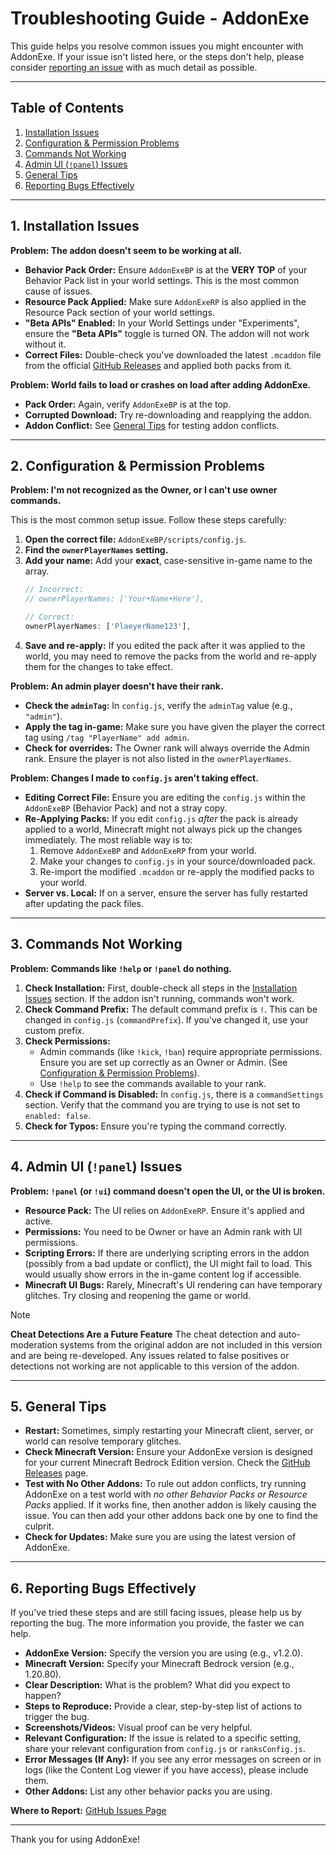 # Troubleshooting Guide - AddonExe

This guide helps you resolve common issues you might encounter with AddonExe. If your issue isn't listed here, or the steps don't help, please consider [reporting an issue](https://github.com/SjnExe/AddonExe/issues) with as much detail as possible.

---

## Table of Contents

1. [Installation Issues](#1-installation-issues)
2. [Configuration & Permission Problems](#2-configuration--permission-problems)
3. [Commands Not Working](#3-commands-not-working)
4. [Admin UI (`!panel`) Issues](#4-admin-ui-panel-issues)
5. [General Tips](#5-general-tips)
6. [Reporting Bugs Effectively](#6-reporting-bugs-effectively)

---

## 1. Installation Issues

**Problem: The addon doesn't seem to be working at all.**

- **Behavior Pack Order:** Ensure `AddonExeBP` is at the **VERY TOP** of your Behavior Pack list in your world settings. This is the most common cause of issues.
- **Resource Pack Applied:** Make sure `AddonExeRP` is also applied in the Resource Pack section of your world settings.
- **"Beta APIs" Enabled:** In your World Settings under "Experiments", ensure the **"Beta APIs"** toggle is turned ON. The addon will not work without it.
- **Correct Files:** Double-check you've downloaded the latest `.mcaddon` file from the official [GitHub Releases](https://github.com/SjnExe/AddonExe/releases) and applied both packs from it.

**Problem: World fails to load or crashes on load after adding AddonExe.**

- **Pack Order:** Again, verify `AddonExeBP` is at the top.
- **Corrupted Download:** Try re-downloading and reapplying the addon.
- **Addon Conflict:** See [General Tips](#5-general-tips) for testing addon conflicts.

---

## 2. Configuration & Permission Problems

**Problem: I'm not recognized as the Owner, or I can't use owner commands.**

This is the most common setup issue. Follow these steps carefully:
1.  **Open the correct file:** `AddonExeBP/scripts/config.js`.
2.  **Find the `ownerPlayerNames` setting.**
3.  **Add your name:** Add your **exact**, case-sensitive in-game name to the array.
    ```javascript
    // Incorrect:
    // ownerPlayerNames: ['Your•Name•Here'],

    // Correct:
    ownerPlayerNames: ['PlaeyerName123'],
    ```
4.  **Save and re-apply:** If you edited the pack after it was applied to the world, you may need to remove the packs from the world and re-apply them for the changes to take effect.

**Problem: An admin player doesn't have their rank.**

- **Check the `adminTag`:** In `config.js`, verify the `adminTag` value (e.g., `"admin"`).
- **Apply the tag in-game:** Make sure you have given the player the correct tag using `/tag "PlayerName" add admin`.
- **Check for overrides:** The Owner rank will always override the Admin rank. Ensure the player is not also listed in the `ownerPlayerNames`.

**Problem: Changes I made to `config.js` aren't taking effect.**

- **Editing Correct File:** Ensure you are editing the `config.js` within the `AddonExeBP` (Behavior Pack) and not a stray copy.
- **Re-Applying Packs:** If you edit `config.js` *after* the pack is already applied to a world, Minecraft might not always pick up the changes immediately. The most reliable way is to:
  1. Remove `AddonExeBP` and `AddonExeRP` from your world.
  2. Make your changes to `config.js` in your source/downloaded pack.
  3. Re-import the modified `.mcaddon` or re-apply the modified packs to your world.
- **Server vs. Local:** If on a server, ensure the server has fully restarted after updating the pack files.

---

## 3. Commands Not Working

**Problem: Commands like `!help` or `!panel` do nothing.**

1.  **Check Installation:** First, double-check all steps in the [Installation Issues](#1-installation-issues) section. If the addon isn't running, commands won't work.
2.  **Check Command Prefix:** The default command prefix is `!`. This can be changed in `config.js` (`commandPrefix`). If you've changed it, use your custom prefix.
3.  **Check Permissions:**
    - Admin commands (like `!kick`, `!ban`) require appropriate permissions. Ensure you are set up correctly as an Owner or Admin. (See [Configuration & Permission Problems](#2-configuration--permission-problems)).
    - Use `!help` to see the commands available to your rank.
4.  **Check if Command is Disabled:** In `config.js`, there is a `commandSettings` section. Verify that the command you are trying to use is not set to `enabled: false`.
5.  **Check for Typos:** Ensure you're typing the command correctly.

---

## 4. Admin UI (`!panel`) Issues

**Problem: `!panel` (or `!ui`) command doesn't open the UI, or the UI is broken.**

- **Resource Pack:** The UI relies on `AddonExeRP`. Ensure it's applied and active.
- **Permissions:** You need to be Owner or have an Admin rank with UI permissions.
- **Scripting Errors:** If there are underlying scripting errors in the addon (possibly from a bad update or conflict), the UI might fail to load. This would usually show errors in the in-game content log if accessible.
- **Minecraft UI Bugs:** Rarely, Minecraft's UI rendering can have temporary glitches. Try closing and reopening the game or world.

> [!NOTE]
> **Cheat Detections Are a Future Feature**
> The cheat detection and auto-moderation systems from the original addon are not included in this version and are being re-developed. Any issues related to false positives or detections not working are not applicable to this version of the addon.

---

## 5. General Tips

- **Restart:** Sometimes, simply restarting your Minecraft client, server, or world can resolve temporary glitches.
- **Check Minecraft Version:** Ensure your AddonExe version is designed for your current Minecraft Bedrock Edition version. Check the [GitHub Releases](https://github.com/SjnExe/AddonExe/releases) page.
- **Test with No Other Addons:** To rule out addon conflicts, try running AddonExe on a test world with *no other Behavior Packs or Resource Packs* applied. If it works fine, then another addon is likely causing the issue. You can then add your other addons back one by one to find the culprit.
- **Check for Updates:** Make sure you are using the latest version of AddonExe.

---

## 6. Reporting Bugs Effectively

If you've tried these steps and are still facing issues, please help us by reporting the bug. The more information you provide, the faster we can help.

- **AddonExe Version:** Specify the version you are using (e.g., v1.2.0).
- **Minecraft Version:** Specify your Minecraft Bedrock version (e.g., 1.20.80).
- **Clear Description:** What is the problem? What did you expect to happen?
- **Steps to Reproduce:** Provide a clear, step-by-step list of actions to trigger the bug.
- **Screenshots/Videos:** Visual proof can be very helpful.
- **Relevant Configuration:** If the issue is related to a specific setting, share your relevant configuration from `config.js` or `ranksConfig.js`.
- **Error Messages (If Any):** If you see any error messages on screen or in logs (like the Content Log viewer if you have access), please include them.
- **Other Addons:** List any other behavior packs you are using.

**Where to Report:** [GitHub Issues Page](https://github.com/SjnExe/AddonExe/issues)

---

Thank you for using AddonExe!

